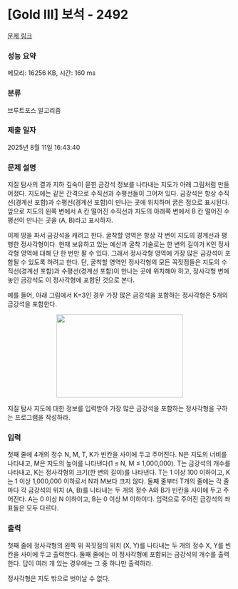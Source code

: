 # [Gold III] 보석 - 2492 

[문제 링크](https://www.acmicpc.net/problem/2492) 

### 성능 요약

메모리: 16256 KB, 시간: 160 ms

### 분류

브루트포스 알고리즘

### 제출 일자

2025년 8월 11일 16:43:40

### 문제 설명

<p>지질 탐사의 결과 지하 깊숙이 묻힌 금강석 정보를 나타내는 지도가 아래 그림처럼 만들어졌다. 지도에는 같은 간격으로 수직선과 수평선들이 그어져 있다. 금강석은 항상 수직선(경계선 포함)과 수평선(경계선 포함)이 만나는 곳에 위치하며 굵은 점으로 표시된다. 앞으로 지도의 왼쪽 변에서 A 칸 떨어진 수직선과 지도의 아래쪽 변에서 B 칸 떨어진 수평선이 만나는 곳을 (A, B)라고 표시하자. </p>

<p>이제 땅을 파서 금강석을 캐려고 한다. 굴착할 영역은 항상 각 변이 지도의 경계선과 평행한 정사각형이다. 현재 보유하고 있는 예산과 굴착 기술로는 한 변의 길이가 K인 정사각형 영역에 대해 단 한 번만 팔 수 있다. 그래서 정사각형 영역에 가장 많은 금강석이 포함될 수 있도록 하려고 한다. 단, 굴착할 영역인 정사각형의 모든 꼭짓점들은 지도의 수직선(경계선 포함)과 수평선(경계선 포함)이 만나는 곳에 위치해야 하고, 정사각형 변에 놓인 금강석도 이 정사각형에 포함된 것으로 본다. </p>

<p>예를 들어, 아래 그림에서 K=3인 경우 가장 많은 금강석을 포함하는 정사각형은 5개의 금강석을 포함한다. </p>

<p style="text-align: center;"><img alt="" src="https://upload.acmicpc.net/6afee9f8-bbc1-4c99-ae2e-5767893fca64/-/preview/" style="width: 284px; height: 186px;"></p>

<p>지질 탐사 지도에 대한 정보를 입력받아 가장 많은 금강석을 포함하는 정사각형을 구하는 프로그램을 작성하라. </p>

### 입력 

 <p>첫째 줄에 4개의 정수 N, M, T, K가 빈칸을 사이에 두고 주어진다. N은 지도의 너비를 나타내고, M은 지도의 높이를 나타낸다(1 ≤ N, M ≤ 1,000,000).  T는 금강석의 개수를 나타내고, K는 정사각형의 크기(한 변의 길이)를 나타낸다. T는 1 이상 100 이하이고, K는 1 이상 1,000,000 이하로서 N과 M보다 크지 않다. 둘째 줄부터 T개의 줄에는 각 줄마다 각 금강석의 위치 (A, B)를 나타내는 두 개의 정수 A와 B가 빈칸을 사이에 두고 주어진다. A는 0 이상 N 이하이고, B는 0 이상 M 이하이다. 입력으로 주어진 금강석의 좌표들은 모두 다르다.</p>

### 출력 

 <p>첫째 줄에 정사각형의 왼쪽 위 꼭짓점의 위치 (X, Y)를 나타내는 두 개의 정수 X, Y를 빈칸을 사이에 두고 출력한다. 둘째 줄에는 이 정사각형에 포함되는 금강석의 개수를 출력한다. 답이 여러 개 있는 경우에는 그 중 하나만 출력하라. </p>

<p>정사각형은 지도 밖으로 벗어날 수 없다.</p>

